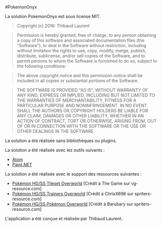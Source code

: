 #PokemonOnyx

La solution PokemonOnyx est sous license MIT.

> Copyright (c) 2016: Thibaud Laurent

> Permission is hereby granted, free of charge, to any person obtaining a copy of this software and associated documentation files (the "Software"), to deal in the Software without restriction, including without limitation the rights to use, copy, modify, merge, publish, distribute, sublicense, and/or sell copies of the Software, and to permit persons to whom the Software is furnished to do so, subject to the following conditions:

> The above copyright notice and this permission notice shall be included in all copies or substantial portions of the Software.

> THE SOFTWARE IS PROVIDED "AS IS", WITHOUT WARRANTY OF ANY KIND, EXPRESS OR IMPLIED, INCLUDING BUT NOT LIMITED TO THE WARRANTIES OF MERCHANTABILITY, FITNESS FOR A PARTICULAR PURPOSE AND NONINFRINGEMENT. IN NO EVENT SHALL THE AUTHORS OR COPYRIGHT HOLDERS BE LIABLE FOR ANY CLAIM, DAMAGES OR OTHER LIABILITY, WHETHER IN AN ACTION OF CONTRACT, TORT OR OTHERWISE, ARISING FROM, OUT OF OR IN CONNECTION WITH THE SOFTWARE OR THE USE OR OTHER DEALINGS IN THE SOFTWARE.

La solution a été réalisée sans bibliothèques ou plugins.

La solution a été réalisée avec les outils suivants :

- [Atom](https://atom.io/)
- [Paint.NET](http://www.getpaint.net/index.html)

La solution a été réalisée avec le support des ressources suivantes :

- [Pokémon HG/SS Tileset Overworld](https://www.vg-resource.com/attachment.php?aid=3517) [Crédit à The Game sur vg-resource.com]
- [Pokémon HG/SS Trainers Overworld](https://www.spriters-resource.com/resources/sheets/25/26955.png) [Crédit à ChrisX698 sur spriters-resource.com]
- [Pokémon HG/SS Pokémon Overworld](https://www.spriters-resource.com/resources/sheets/31/34110.png) [Crédit à Barubary sur spriters-resource.com]

L'application a été conçue et réalisée par Thibaud Laurent.

